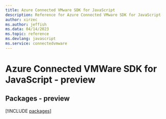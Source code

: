```yaml
---
title: Azure Connected VMware SDK for JavaScript
description: Reference for Azure Connected VMware SDK for JavaScript
author: xirzec
ms.author: jeffish
ms.data: 04/14/2023
ms.topic: reference
ms.devlang: javascript
ms.service: connectedvmware
---
```

# Azure Connected VMWare SDK for JavaScript - preview
## Packages - preview
[!INCLUDE [packages](connected-vmware-index.md)]